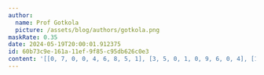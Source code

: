 ```yaml
---
author:
  name: Prof Gotkola
  picture: /assets/blog/authors/gotkola.png
maskRate: 0.35
date: 2024-05-19T20:00:01.912375
id: 60b73c9e-161a-11ef-9f85-c95db626c0e3
content: '[[0, 7, 0, 0, 4, 6, 8, 5, 1], [3, 5, 0, 1, 0, 9, 6, 0, 4], [1, 6, 4, 0, 2, 0, 0, 7, 0], [9, 0, 2, 4, 1, 5, 7, 6, 0], [0, 4, 5, 0, 6, 7, 1, 3, 9], [0, 1, 6, 0, 8, 0, 0, 4, 2], [0, 9, 1, 0, 0, 2, 0, 8, 7], [4, 2, 7, 8, 5, 1, 0, 0, 6], [6, 0, 3, 7, 0, 0, 2, 0, 5]]'
---
```

